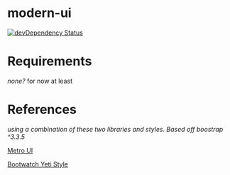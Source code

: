 # modern-ui
[![devDependency Status](https://david-dm.org/fassetar/modern-ui/dev-status.svg)](https://david-dm.org/fassetar/modern-ui#info=devDependencies)

# Requirements
*none?* for now at least


# References
*using a combination of these two libraries and styles. Based off boostrap ^3.3.5*

[Metro UI](http://metroui.org.ua/)

[Bootwatch Yeti Style](https://bootswatch.com/yeti/)
